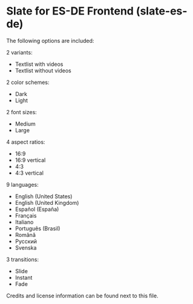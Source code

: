 # Slate for ES-DE Frontend (slate-es-de)

The following options are included:

2 variants:

- Textlist with videos
- Textlist without videos

2 color schemes:

- Dark
- Light

2 font sizes:

- Medium
- Large

4 aspect ratios:

- 16:9
- 16:9 vertical
- 4:3
- 4:3 vertical

9 languages:

- English (United States)
- English (United Kingdom)
- Español (España)
- Français
- Italiano
- Português (Brasil)
- Română
- Русский
- Svenska

3 transitions:

- Slide
- Instant
- Fade

Credits and license information can be found next to this file.
